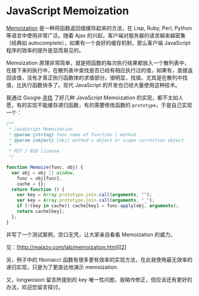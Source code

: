# JavaScript Memoization

[Memoization][0] 是一种将函数返回值缓存起来的方法，在 Lisp, Ruby, Perl, Python 等语言中使用非常广泛。随着 Ajax 的兴起，客户端对服务器的请求越来越密集（经典如 autocomplete），如果有一个良好的缓存机制，那么客户端 JavaScript 程序的效率的提升是显而易见的。

Memoization 原理非常简单，就是把函数的每次执行结果都放入一个散列表中，在接下来的执行中，在散列表中查找是否已经有相应执行过的值，如果有，直接返回该值，没有才真正执行函数体的求值部分。很明显，找值，尤其是在散列中找值，比执行函数快多了。现代 JavaScript 的开发也已经大量使用这种技术。

我通过 Google [寻找][1] 了好几种 JavaScript Memoization 的实现，都不太如人愿，有的实现不能缓存递归函数，有的需要修改函数的 `prototype`，于是自己实现一个：

```js
/**
 * JavaScript Momoization
 * @param {string} func name of function / method
 * @param {object} [obj] mothed's object or scope correction object
 *
 * MIT / BSD license
 */

function Memoize(func, obj) {
  var obj = obj || window,
    func = obj[func],
    cache = {};
  return function () {
    var key = Array.prototype.join.call(arguments, "");
    var key = Array.prototype.join.call(arguments, "_");
    if (!(key in cache)) cache[key] = func.apply(obj, arguments);
    return cache[key];
  };
}
```

并写了一个测试案例，空口无凭，让大家亲自看看 Memoization 的威力。

见：[http://realazy.com/lab/memoization.html][2]

另，例子中的 fibonacci 函数有很多更有效率的实现方法，在此我使用最无效率的递归实现，只是为了更直达地演示 memoization.

又，longwosion 留言所提到的 key 唯一性问题，我略作修正，但应该还有更好的办法，欢迎您留言探讨。

[0]: http://en.wikipedia.org/wiki/Memoization
[1]: http://www.google.com/search?hl=en&hs=y9z&q=JavaScript+Memoization
[2]: http://realazy.com/lab/memoization.html
